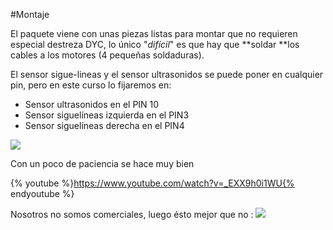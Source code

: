 #Montaje

El paquete viene con unas piezas listas para montar que no requieren especial destreza DYC, lo único "_difícil_" es que hay que **soldar **los cables a los motores (4 pequeñas soldaduras).

El sensor sigue-lineas y el sensor ultrasonidos se puede poner en cualquier pin, pero en este curso lo fijaremos en:

* Sensor ultrasonidos en el PIN 10
* Sensor siguelíneas izquierda en el PIN3
* Sensor siguelíneas derecha en el PIN4

![](http://robotopia.es/img/cms/smart-car-para-microbit-montaje.jpg)

Con un poco de paciencia se hace muy bien

{% youtube %}https://www.youtube.com/watch?v=_EXX9h0i1WU{% endyoutube %}

Nosotros no somos comerciales, luego ésto mejor que no :
![](https://catedu.gitbooks.io/alphabot/content/assets/2018-06-30%2007_45_40-Documento1%20-%20Microsoft%20Word.png)
